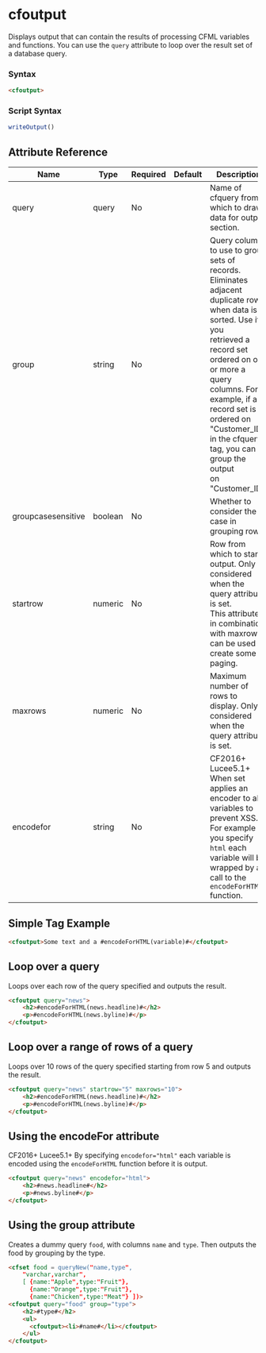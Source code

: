 # cfoutput

Displays output that can contain the results of processing CFML variables and functions. You can use the `query` attribute to loop over the result set of a database query.

### Syntax

```html
<cfoutput>
```

### Script Syntax

```javascript
writeOutput()
```

## Attribute Reference

| Name | Type | Required | Default | Description | Values |
| --- | --- | --- | --- | --- | --- |
| query | query | No |  | Name of cfquery from which to draw data for output section. |  |
| group | string | No |  | Query column to use to group sets of records. Eliminates<br /> adjacent duplicate rows when data is sorted. Use if you<br /> retrieved a record set ordered on one or more a query<br /> columns. For example, if a record set is ordered on<br /> "Customer_ID" in the cfquery tag, you can group the output<br /> on "Customer_ID." |  |
| groupcasesensitive | boolean | No |  | Whether to consider the case in grouping rows. |  |
| startrow | numeric | No |  | Row from which to start output. Only considered when the query attribute is set.<br />This attribute in combination with maxrows can be used to create some paging. |  |
| maxrows | numeric | No |  | Maximum number of rows to display. Only considered when the query attribute is set. |  |
| encodefor | string | No |  | CF2016+ Lucee5.1+ When set applies an encoder to all variables to prevent XSS. For example if you specify `html` each variable will be wrapped by a call to the `encodeForHTML` function. | /Users/garethedwards/development/github/cfdocs/docs/tags/cfoutput.md|dn |

## Simple Tag Example

```html
<cfoutput>Some text and a #encodeForHTML(variable)#</cfoutput>
```

## Loop over a query

Loops over each row of the query specified and outputs the result.

```html
<cfoutput query="news">
    <h2>#encodeForHTML(news.headline)#</h2>
    <p>#encodeForHTML(news.byline)#</p>
</cfoutput>
```

## Loop over a range of rows of a query

Loops over 10 rows of the query specified starting from row 5 and outputs the result.

```html
<cfoutput query="news" startrow="5" maxrows="10">
    <h2>#encodeForHTML(news.headline)#</h2>
    <p>#encodeForHTML(news.byline)#</p>
</cfoutput>
```

## Using the encodeFor attribute

CF2016+ Lucee5.1+ By specifying `encodefor="html"` each variable is encoded using the `encodeForHTML` function before it is output.

```html
<cfoutput query="news" encodefor="html">
    <h2>#news.headline#</h2>
    <p>#news.byline#</p>
</cfoutput>
```

## Using the group attribute

Creates a dummy query `food`, with columns `name` and `type`. Then outputs the food by grouping by the type.

```html
<cfset food = queryNew("name,type",
    "varchar,varchar",
    [ {name:"Apple",type:"Fruit"}, 
      {name:"Orange",type:"Fruit"}, 
      {name:"Chicken",type:"Meat"} ])>
<cfoutput query="food" group="type">
    <h2>#type#</h2>
    <ul>
      <cfoutput><li>#name#</li></cfoutput>
    </ul>
</cfoutput>
```
